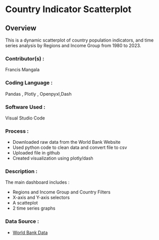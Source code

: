 # Country Indicator Scatterplot

## Overview
This is a dynamic scatterplot of country population indicators, and time series analysis by Regions and Income Group from 1980 to 2023.

### Contributor(s) :
Francis Mangala
### Coding Language :
Pandas , Plotly , Openpyxl,Dash
### Software Used : 
Visual Studio Code
### Process :
  - Downloaded raw data from the World Bank Website
  - Used python code to clean data and convert file to csv
  - Uploaded file in github
  - Created visualization using plotly/dash
### Description :
The main dashboard includes : 
  - Regions and Income Group and Country Filters
  - X-axis and Y-axis selectors
  - A scatteplot
  - 2 time series graphs
### Data Source :
  - [World Bank Data](https://data.worldbank.org/)


